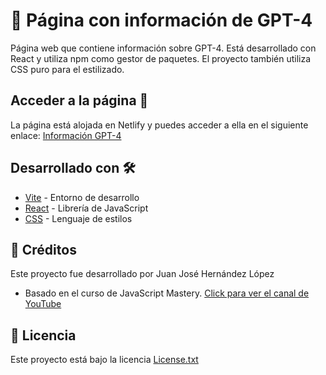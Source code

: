 # 🤖 Página con información de GPT-4

Página web que contiene información sobre GPT-4. Está desarrollado con React y utiliza npm como gestor de paquetes. El proyecto también utiliza CSS puro para el estilizado.

## Acceder a la página 🔎

La página está alojada en Netlify y puedes acceder a ella en el siguiente enlace: [Información GPT-4]()

## Desarrollado con 🛠️

- [Vite](https://vitejs.dev/) - Entorno de desarrollo
- [React](https://es.reactjs.org/) - Librería de JavaScript
- [CSS](https://developer.mozilla.org/es/docs/Web/CSS) - Lenguaje de estilos

## 🙏 Créditos

Este proyecto fue desarrollado por Juan José Hernández López

- Basado en el curso de JavaScript Mastery. [Click para ver el canal de YouTube](https://www.youtube.com/@javascriptmastery)

## 📝 Licencia

Este proyecto está bajo la licencia [License.txt](LICENSE.txt)
